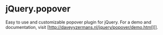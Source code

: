 # jQuery.popover

Easy to use and customizable popover plugin for jQuery. For a demo and
documentation, visit
[http://daveyyzermans.nl/jquery/popover/demo.html][].